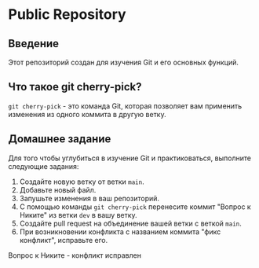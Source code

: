# Public Repository

## Введение

Этот репозиторий создан для изучения Git и его основных функций.

## Что такое git cherry-pick?

`git cherry-pick` - это команда Git, которая позволяет вам применить изменения из одного коммита в другую ветку.

## Домашнее задание

Для того чтобы углубиться в изучение Git и практиковаться, выполните следующие задания:

1. Создайте новую ветку от ветки `main`.
2. Добавьте новый файл.
3. Запушьте изменения в ваш репозиторий.
4. С помощью команды `git cherry-pick` перенесите коммит "Вопрос к Никите" из ветки `dev` в вашу ветку.
5. Создайте pull request на объединение вашей ветки с веткой `main`.
6. При возникновении конфликта с названием коммита "фикс конфликт", исправьте его.

Вопрос к Никите - конфликт исправлен

